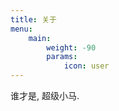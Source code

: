 ```yaml
---
title: 关于
menu:
    main: 
        weight: -90
        params:
            icon: user
---
```


谁才是, 超级小马.